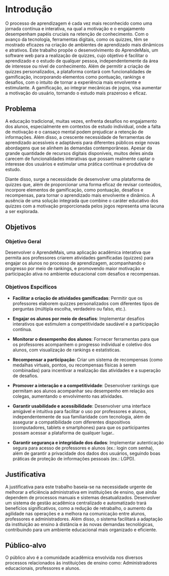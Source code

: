# Introdução

O processo de aprendizagem é cada vez mais reconhecido como uma jornada contínua e interativa, na qual a motivação e o engajamento desempenham papéis cruciais na retenção de conhecimento. Com o avanço da tecnologia, ferramentas digitais, como os quizzes, têm se mostrado eficazes na criação de ambientes de aprendizado mais dinâmicos e atrativos. Este trabalho propõe o desenvolvimento do AprendeMais, um software web para a realização de quizzes, cujo objetivo é facilitar o aprendizado e o estudo de qualquer pessoa, independentemente da área de interesse ou nível de conhecimento. Além de permitir a criação de quizzes personalizados, a plataforma contará com funcionalidades de gamificação, incorporando elementos como pontuação, rankings e desafios, com o intuito de tornar a experiência mais envolvente e estimulante. A gamificação, ao integrar mecânicas de jogos, visa aumentar a motivação do usuário, tornando o estudo mais prazeroso e eficaz.

## Problema
A educação tradicional, muitas vezes, enfrenta desafios no engajamento dos alunos, especialmente em contextos de estudo individual, onde a falta de motivação e o cansaço mental podem prejudicar a retenção de informações. Além disso, a crescente necessidade de ferramentas de aprendizado acessíveis e adaptáveis para diferentes públicos exige novas abordagens que se alinhem às demandas contemporâneas. Apesar da grande quantidade de recursos digitais disponíveis, muitos deles ainda carecem de funcionalidades interativas que possam realmente captar o interesse dos usuários e estimular uma prática contínua e produtiva de estudo.

Diante disso, surge a necessidade de desenvolver uma plataforma de quizzes que, além de proporcionar uma forma eficaz de revisar conteúdos, incorpore elementos de gamificação, como pontuação, desafios e recompensas, para tornar o aprendizado mais envolvente e dinâmico. A ausência de uma solução integrada que combine o caráter educativo dos quizzes com a motivação proporcionada pelos jogos representa uma lacuna a ser explorada.

## Objetivos

### Objetivo Geral

Desenvolver o AprendeMais, uma aplicação acadêmica interativa que permita aos professores criarem atividades gamificadas (quizzes) para engajar os alunos no processo de aprendizagem, acompanhando o progresso por meio de rankings, e promovendo maior motivação e participação ativa no ambiente educacional com desafios e recompensas.

### Objetivos Espcifícos

- **Facilitar a criação de atividades gamificadas**: Permitir que os professores elaborem quizzes personalizados com diferentes tipos de perguntas (múltipla escolha, verdadeiro ou falso, etc.).
  
- **Engajar os alunos por meio de desafios**: Implementar desafios interativos que estimulem a competitividade saudável e a participação contínua.

- **Monitorar o desempenho dos alunos**: Fornecer ferramentas para que os professores acompanhem o progresso individual e coletivo dos alunos, com visualização de rankings e estatísticas.

- **Recompensar a participação**: Criar um sistema de recompensas (como medalhas virtuais, pontos, ou recompensas físicas à serem combinadas) para incentivar a realização das atividades e a superação de desafios.

- **Promover a interação e a competitividade**: Desenvolver rankings que permitam aos alunos acompanhar seu desempenho em relação aos colegas, aumentando o envolvimento nas atividades.

- **Garantir usabilidade e acessibilidade**: Desenvolver uma interface amigável e intuitiva para facilitar o uso por professores e alunos, independentemente de sua familiaridade com tecnologia, além de assegurar a compatibilidade com diferentes dispositivos (computadores, tablets e smartphones) para que os participantes possam acessar a plataforma de qualquer lugar..

- **Garantir segurança e integridade dos dados**: Implementar autenticação segura para acesso de professores e alunos (ex.: login com senha), além de garantir a privacidade dos dados dos usuários, seguindo boas práticas de proteção de informações pessoais (ex.: LGPD).

## Justificativa

A justificativa para este trabalho baseia-se na necessidade urgente de melhorar a eficiência
administrativa em instituições de ensino, que ainda dependem de processos manuais e sistemas
desatualizados. Desenvolver um sistema de gestão acadêmica centralizado e automatizado trará
benefícios significativos, como a redução de retrabalho, o aumento da agilidade nas operações e a
melhora na comunicação entre alunos, professores e administradores. Além disso, o sistema facilitará a
adaptação da instituição ao ensino à distância e às novas demandas tecnológicas, contribuindo para um
ambiente educacional mais organizado e eficiente.

## Público-alvo

O público alvo é a comunidade acadêmica envolvida nos diversos processos relacionados às
instituições de ensino como: Administradores educacionais, professores e alunos.
